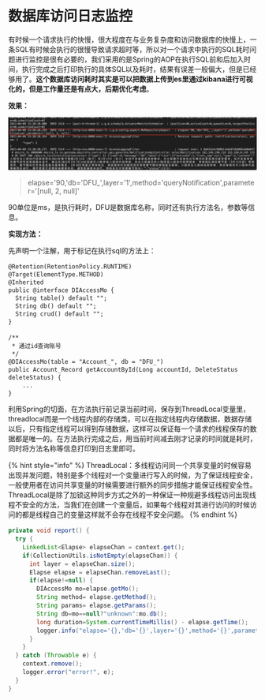 # 数据库访问日志监控

有时候一个请求执行的快慢，很大程度在与业务复杂度和访问数据库的快慢上，一条SQL有时候会执行的很慢导致请求超时等，所以对一个请求中执行的SQL耗时问题进行监控是很有必要的，我们采用的是Spring的AOP在执行SQL前和后加入时间，执行完成之后打印执行的具体SQL以及耗时，结果有误差一般偏大，但是已经够用了。**这个数据库访问耗时其实是可以把数据上传到es里通过kibana进行可视化的，但是工作量还是有点大，后期优化考虑**。

**效果：**

![](../.gitbook/assets/image%20%28110%29.png)

> elapse='90,'db='DFU\_',layer='1',method='queryNotification',parameter='\[null, 2, null\]'

90单位是ms，是执行耗时，DFU是数据库名称，同时还有执行方法名，参数等信息。

**实现方法：**

先声明一个注解，用于标记在执行sql的方法上：

```text
@Retention(RetentionPolicy.RUNTIME)
@Target(ElementType.METHOD)
@Inherited
public @interface DIAccessMo {
  String table() default "";
  String db() default "";
  String crud() default "";
}

/**
 * 通过id查询账号
 */
@DIAccessMo(table = "Account_", db = "DFU_")
public Account_Record getAccountById(Long accountId, DeleteStatus deleteStatus) {
    ...
}
```

 利用Spring的切面，在方法执行前记录当前时间，保存到ThreadLocal变量里，threadlocal而是一个线程内部的存储类，可以在指定线程内存储数据，数据存储以后，只有指定线程可以得到存储数据，这样可以保证每一个请求的线程保存的数据都是唯一的。在方法执行完成之后，用当前时间减去刚才记录的时间就是耗时，同时将方法名称等信息打印到日志里即可。

{% hint style="info" %}
ThreadLocal：多线程访问同一个共享变量的时候容易出现并发问题，特别是多个线程对一个变量进行写入的时候，为了保证线程安全，一般使用者在访问共享变量的时候需要进行额外的同步措施才能保证线程安全性。ThreadLocal是除了加锁这种同步方式之外的一种保证一种规避多线程访问出现线程不安全的方法，当我们在创建一个变量后，如果每个线程对其进行访问的时候访问的都是线程自己的变量这样就不会存在线程不安全问题。
{% endhint %}

```java
private void report() {
  try {
    LinkedList<Elapse> elapseChan = context.get();
    if(CollectionUtils.isNotEmpty(elapseChan)) {
      int layer = elapseChan.size();
      Elapse elapse = elapseChan.removeLast();
      if(elapse!=null) {
        DIAccessMo mo=elapse.getMo();
        String method= elapse.getMethod();
        String params= elapse.getParams();
        String db=mo==null?"unknown":mo.db();
        long duration=System.currentTimeMillis() - elapse.getTime();
        logger.info("elapse='{},'db='{}',layer='{}',method='{}',parameter='{}'",duration,db,layer,method,params);
      }
    }
  } catch (Throwable e) {
    context.remove();
    logger.error("error!", e);
  }
}
```



